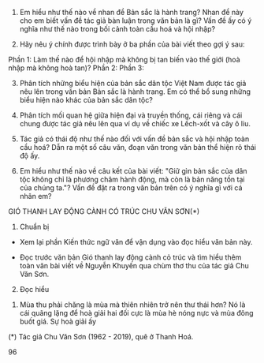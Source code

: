 1. Em hiểu như thế nào về nhan đề Bản sắc là hành trang? Nhan đề này cho em biết vấn đề tác giả bàn luận trong văn bản là gì? Vấn đề ấy có ý nghĩa như thế nào trong bối cảnh toàn cầu hoá và hội nhập?

2. Hãy nêu ý chính được trình bày ở ba phần của bài viết theo gợi ý sau:

Phần 1: Làm thế nào để hội nhập mà không bị tan biến vào thế giới (hoà nhập mà không hoà tan)?
Phần 2:
Phần 3:

3. Phân tích những biểu hiện của bản sắc dân tộc Việt Nam được tác giả nêu lên trong văn bản Bản sắc là hành trang. Em có thể bổ sung những biểu hiện nào khác của bản sắc dân tộc?

4. Phân tích mối quan hệ giữa hiện đại và truyền thống, cái riêng và cái chung được tác giả nêu lên qua ví dụ về chiếc xe Lếch-xốt và cây ô liu.

5. Tác giả có thái độ như thế nào đối với vấn đề bản sắc và hội nhập toàn cầu hoá? Dẫn ra một số câu văn, đoạn văn trong văn bản thể hiện rõ thái độ ấy.

6. Em hiểu như thế nào về câu kết của bài viết: "Giữ gìn bản sắc của dân tộc không chỉ là phương châm hành động, mà còn là bản năng tồn tại của chúng ta."? Vấn đề đặt ra trong văn bản trên có ý nghĩa gì với cá nhân em?

GIÓ THANH LAY ĐỘNG CÀNH CÓ TRÚC
CHU VĂN SƠN(*)

1) Chuẩn bị

- Xem lại phần Kiến thức ngữ văn để vận dụng vào đọc hiểu văn bản này.

- Đọc trước văn bản Gió thanh lay động cành cỏ trúc và tìm hiểu thêm toàn văn bài viết về Nguyễn Khuyến qua chùm thơ thu của tác giả Chu Văn Sơn.

2) Đọc hiểu

1. Mùa thu phải chăng là mùa mà thiên nhiên trở nên thư thái hơn? Nó là cái quãng lặng để hoà giải hai đối cực là mùa hè nóng nực và mùa đông buốt giá. Sự hoà giải ấy

(*) Tác giả Chu Văn Sơn (1962 - 2019), quê ở Thanh Hoá.

96